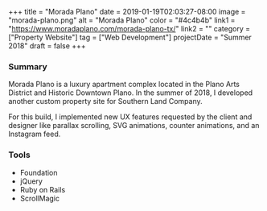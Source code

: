 +++
title = "Morada Plano"
date = 2019-01-19T02:03:27-08:00
image = "morada-plano.png"
alt = "Morada Plano"
color = "#4c4b4b"
link1 = "https://www.moradaplano.com/morada-plano-tx/"
link2 = ""
category = ["Property Website"]
tag = ["Web Development"]
projectDate = "Summer 2018"
draft = false
+++

### Summary
Morada Plano is a luxury apartment complex located in the Plano Arts District and Historic Downtown Plano. In the summer of 2018, I developed another custom property site for Southern Land Company.

For this build, I implemented new UX features requested by the client and designer like parallax scrolling, SVG animations, counter animations, and an Instagram feed.

### Tools
- Foundation
- jQuery
- Ruby on Rails
- ScrollMagic
